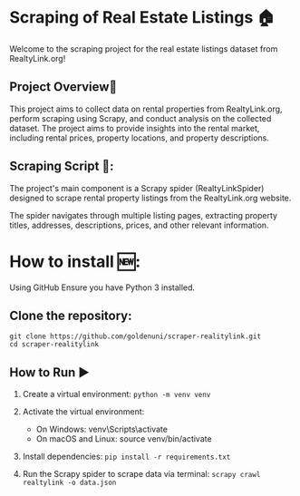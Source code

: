 # Scraping of Real Estate Listings 🏠

Welcome to the scraping project for the real estate listings dataset from RealtyLink.org!

## Project Overview📖

This project aims to collect data on rental properties from RealtyLink.org, perform scraping using Scrapy, and conduct analysis on the collected dataset. The project aims to provide insights into the rental market, including rental prices, property locations, and property descriptions.

## Scraping Script 📜:

The project's main component is a Scrapy spider (RealtyLinkSpider) designed to scrape rental property listings from the RealtyLink.org website. 

The spider navigates through multiple listing pages, extracting property titles, addresses, descriptions, prices, and other relevant information.

# How to install 🆕:
Using GitHub
Ensure you have Python 3 installed.

## Clone the repository:

```
git clone https://github.com/goldenuni/scraper-realitylink.git
cd scraper-realitylink
```
## How to Run ▶️
1. Create a virtual environment: ```python -m venv venv```

2. Activate the virtual environment:
   - On Windows: venv\Scripts\activate
   - On macOS and Linux: source venv/bin/activate

3. Install dependencies:
  ```pip install -r requirements.txt```
4. Run the Scrapy spider to scrape data via terminal: 
```scrapy crawl realtylink -o data.json```
